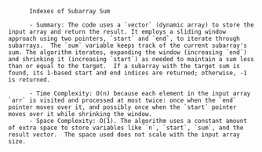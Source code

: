 
          Indexes of Subarray Sum

          - Summary: The code uses a `vector` (dynamic array) to store the input array and return the result. It employs a sliding window approach using two pointers, `start` and `end`, to iterate through subarrays.  The `sum` variable keeps track of the current subarray's sum. The algorithm iterates, expanding the window (increasing `end`) and shrinking it (increasing `start`) as needed to maintain a sum less than or equal to the target.  If a subarray with the target sum is found, its 1-based start and end indices are returned; otherwise, -1 is returned.

          - Time Complexity: O(n) because each element in the input array `arr` is visited and processed at most twice: once when the `end` pointer moves over it, and possibly once when the `start` pointer moves over it while shrinking the window.
          - Space Complexity: O(1). The algorithm uses a constant amount of extra space to store variables like `n`, `start`, `sum`, and the result vector.  The space used does not scale with the input array size.
          